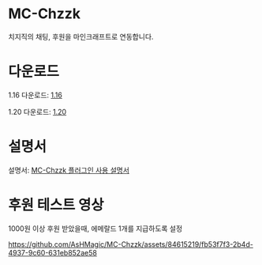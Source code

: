 # MC-Chzzk
치지직의 채팅, 후원을 마인크래프트로 연동합니다.
# 다운로드
1.16 다운로드: [1.16](https://github.com/AsHMagic/MC-Chzzk/releases/tag/1.16)

1.20 다운로드: [1.20](https://github.com/AsHMagic/MC-Chzzk/releases/tag/1.20(1.0.1))
# 설명서
설명서: [MC-Chzzk 플러그인 사용 설명서](https://chzzkbot.notion.site/MC-Chzzk-c71c150a00c742b0b4f5d9292d423e83)
# 후원 테스트 영상
1000원 이상 후원 받았을때, 에메랄드 1개를 지급하도록 설정

https://github.com/AsHMagic/MC-Chzzk/assets/84615219/fb53f7f3-2b4d-4937-9c60-631eb852ae58






